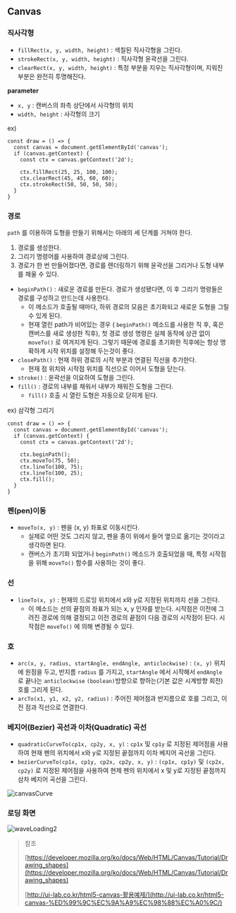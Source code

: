 ## Canvas

### 직사각형

- `fillRect(x, y, width, height)` : 색칠된 직사각형을 그린다.
- `strokeRect(x, y, width, height)` : 직사각형 윤곽선을 그린다.
- `clearRect(x, y, width, height)` : 특정 부분을 지우는 직사각형이며, 지워진 부분은 완전히 투명해진다.

**parameter**

- `x, y` : 캔버스의 좌측 상단에서 사각형의 위치
- `width, height` : 사각형의 크기

ex)

```tsx
const draw = () => {
  const canvas = document.getElementById('canvas');
  if (canvas.getContext) {
    const ctx = canvas.getContext('2d');

    ctx.fillRect(25, 25, 100, 100);
    ctx.clearRect(45, 45, 60, 60);
    ctx.strokeRect(50, 50, 50, 50);
  }
}
```

### 경로

`path` 를 이용하여 도형을 만들기 위해서는 아래의 세 단계를 거쳐야 한다.

1. 경로를 생성한다.
2. 그리기 명령어를 사용하여 경로상에 그린다.
3. 경로가 한 번 만들어졌다면, 경로를 렌더링하기 위해 윤곽선을 그리거나 도형 내부를 채울 수 있다.
- `beginPath()` : 새로운 경로를 만든다. 경로가 생성됐다면, 이 후 그리기 명령들은 경로를 구성하고 만드는데 사용한다.
    - 이 메소드가 호출될 때마다, 하위 경로의 모음은 초기화되고 새로운 도형을 그릴 수 있게 된다.
    - 현재 열린 path가 비어있는 경우 ( `beginPath()` 메소드를 사용한 직 후, 혹은캔버스를 새로 생성한 직후), 첫 경로 생성 명령은 실제 동작에 상관 없이 `moveTo()` 로 여겨지게 된다. 그렇기 때문에 경로를 초기화한 직후에는 항상 명확하게 시작 위치를 설정해 두는것이 좋다.
- `closePath()` : 현재 하위 경로의 시작 부분과 연결된 직선을 추가한다.
    - 현재 점 위치와 시작점 위치를 직선으로 이어서 도형을 닫는다.
- `stroke()` : 윤곽선을 이요하여 도형을 그린다.
- `fill()` : 경로의 내부를 채워서 내부가 채워진 도형을 그린다.
    - `fill()` 호출 시 열린 도형은 자동으로 닫히게 된다.

ex) 삼각형 그리기

```tsx
const draw = () => {
  const canvas = document.getElementById('canvas');
  if (canvas.getContext) {
    const ctx = canvas.getContext('2d');

    ctx.beginPath();
    ctx.moveTo(75, 50);
    ctx.lineTo(100, 75);
    ctx.lineTo(100, 25);
    ctx.fill();
  }
}
```

### 펜(pen)이동

- `moveTo(x, y)` : 펜을 (x, y) 좌표로 이동시킨다.
    - 실제로 어떤 것도 그리지 않고, 펜을 종이 위에서 들어 옆으로 옮기는 것이라고 생각하면 된다.
    - 캔버스가 초기화 되었거나 `beginPath()` 메소드가 호출되었을 때, 특정 시작점을 위해 `moveTo()` 함수를 사용하는 것이 좋다.

### 선

- `lineTo(x, y)` : 현재의 드로잉 위치에서 x와 y로 지정된 위치까지 선을 그린다.
    - 이 메소드는 선의 끝점의 좌표가 되는 x, y 인자를 받는다. 시작점은 이전에 그려진 경로에 의해 결정되고 이전 경로의 끝점이 다음 경로의 시작점이 된다. 시작점은 `moveTo()` 에 의해 변경될 수 있다.

### 호

- `arc(x, y, radius, startAngle, endAngle, anticlockwise)` : `(x, y)` 위치에 원점을 두고, 반지름 `radius` 를 가지고, `startAngle` 에서 시작해서 `endAngle` 로 끝나는 `anticlockwise` `(boolean)`방향으로 향하는(기본 값은 시계방향 회전) 호를 그리게 된다.
- `arcTo(x1, y1, x2, y2, radius)` : 주어진 제어점과 반지름으로 호를 그리고, 이전 점과 직선으로 연결한다.

### 베지어(Bezier) 곡선과 이차(Quadratic) 곡선

- `quadraticCurveTo(cp1x, cp2y, x, y)` : `cp1x` 및 `cp1y` 로 지정된 제어점을 사용하여 현재 펜의 위치에서 x와 y로 지정된 끝점까지 이차 베지어 곡선을 그린다.
- `bezierCurveTo(cp1x, cp1y, cp2x, cp2y, x, y)` : `(cp1x, cp1y)` 및 `(cp2x, cp2y)` 로 지정된 제어점을 사용하여 현제 펜의 위치에서 x 및 y로 지정된 끝점까지 삼차 베지어 곡선을 그린다.

![canvasCurve](https://user-images.githubusercontent.com/49153756/101260485-a9889780-3773-11eb-862d-54fdf335a901.png)

### 로딩 화면

![waveLoading2](https://user-images.githubusercontent.com/49153756/101270909-1fffb680-37c1-11eb-8a15-eb1751ab88a5.gif)


> 참조
>
> [https://developer.mozilla.org/ko/docs/Web/HTML/Canvas/Tutorial/Drawing_shapes](https://developer.mozilla.org/ko/docs/Web/HTML/Canvas/Tutorial/Drawing_shapes)
>
> [http://ui-lab.co.kr/html5-canvas-활용예제/](http://ui-lab.co.kr/html5-canvas-%ED%99%9C%EC%9A%A9%EC%98%88%EC%A0%9C/)
